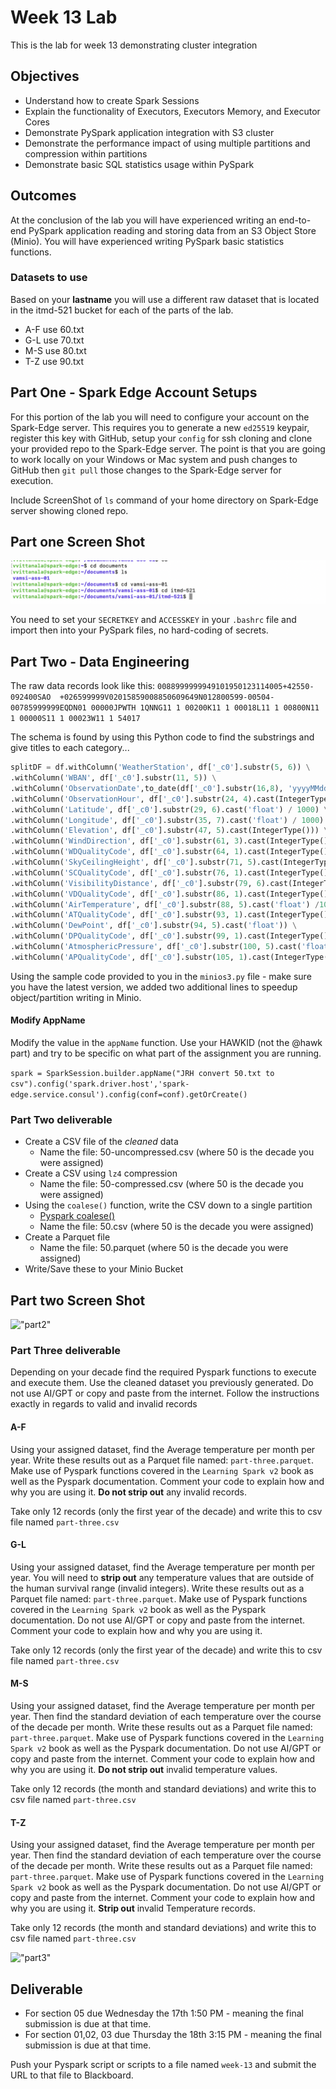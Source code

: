 # Week 13 Lab

This is the lab for week 13 demonstrating cluster integration

## Objectives

* Understand how to create Spark Sessions
* Explain the functionality of Executors, Executors Memory, and Executor Cores
* Demonstrate PySpark application integration with S3 cluster
* Demonstrate the performance impact of using multiple partitions and compression within partitions
* Demonstrate basic SQL statistics usage within PySpark

## Outcomes

At the conclusion of the lab you will have experienced writing an end-to-end PySpark application reading and storing data from an S3 Object Store (Minio). You will have experienced writing PySpark basic statistics functions.

### Datasets to use

Based on your **lastname** you will use a different raw dataset that is located in the itmd-521 bucket for each of the parts of the lab.

* A-F use 60.txt
* G-L use 70.txt
* M-S use 80.txt
* T-Z use 90.txt

## Part One - Spark Edge Account Setups

For this portion of the lab you will need to configure your account on the Spark-Edge server. This requires you to generate a new `ed25519` keypair, register this key with GitHub, setup your `config` for ssh cloning and clone your provided repo to the Spark-Edge server. The point is that you are going to work locally on your Windows or Mac system and push changes to GitHub then `git pull` those changes to the Spark-Edge server for execution.

Include ScreenShot of `ls` command of your home directory on Spark-Edge server showing cloned repo.

## Part one Screen Shot

!["part1"](./images-week-13/Part-1.png "Part1")

You need to set your `SECRETKEY` and `ACCESSKEY` in your `.bashrc` file and import then into your PySpark files, no hard-coding of secrets.

## Part Two - Data Engineering 

The raw data records look like this:
`0088999999949101950123114005+42550-092400SAO  +026599999V02015859008850609649N012800599-00504-00785999999EQDN01 00000JPWTH 1QNNG11 1 00200K11 1 00018L11 1 00800N11 1 00000S11 1 00023W11 1 54017`

The schema is found by using this Python code to find the substrings and give titles to each category...

```python
splitDF = df.withColumn('WeatherStation', df['_c0'].substr(5, 6)) \
.withColumn('WBAN', df['_c0'].substr(11, 5)) \
.withColumn('ObservationDate',to_date(df['_c0'].substr(16,8), 'yyyyMMdd')) \
.withColumn('ObservationHour', df['_c0'].substr(24, 4).cast(IntegerType())) \
.withColumn('Latitude', df['_c0'].substr(29, 6).cast('float') / 1000) \
.withColumn('Longitude', df['_c0'].substr(35, 7).cast('float') / 1000) \
.withColumn('Elevation', df['_c0'].substr(47, 5).cast(IntegerType())) \
.withColumn('WindDirection', df['_c0'].substr(61, 3).cast(IntegerType())) \
.withColumn('WDQualityCode', df['_c0'].substr(64, 1).cast(IntegerType())) \
.withColumn('SkyCeilingHeight', df['_c0'].substr(71, 5).cast(IntegerType())) \
.withColumn('SCQualityCode', df['_c0'].substr(76, 1).cast(IntegerType())) \
.withColumn('VisibilityDistance', df['_c0'].substr(79, 6).cast(IntegerType())) \
.withColumn('VDQualityCode', df['_c0'].substr(86, 1).cast(IntegerType())) \
.withColumn('AirTemperature', df['_c0'].substr(88, 5).cast('float') /10) \
.withColumn('ATQualityCode', df['_c0'].substr(93, 1).cast(IntegerType())) \
.withColumn('DewPoint', df['_c0'].substr(94, 5).cast('float')) \
.withColumn('DPQualityCode', df['_c0'].substr(99, 1).cast(IntegerType())) \
.withColumn('AtmosphericPressure', df['_c0'].substr(100, 5).cast('float')/ 10) \
.withColumn('APQualityCode', df['_c0'].substr(105, 1).cast(IntegerType())).drop('_c0')
```

Using the sample code provided to you in the `minios3.py` file - make sure you have the latest version, we added two additional lines to speedup object/partition writing in Minio.

#### Modify AppName

Modify the value in the `appName` function. Use your HAWKID (not the @hawk part) and try to be specific on what part of the assignment you are running.

```spark = SparkSession.builder.appName("JRH convert 50.txt to csv").config('spark.driver.host','spark-edge.service.consul').config(conf=conf).getOrCreate()```

### Part Two deliverable

* Create a CSV file of the *cleaned* data
  * Name the file: 50-uncompressed.csv (where 50 is the decade you were assigned)
* Create a CSV using `lz4` compression
  * Name the file: 50-compressed.csv (where 50 is the decade you were assigned)
* Using the `coalese()` function, write the CSV down to a single partition
  * [Pyspark coalese()](https://spark.apache.org/docs/latest/api/python/reference/pyspark.sql/api/pyspark.sql.functions.coalesce.html "website for pyspark coalese function")
  * Name the file: 50.csv (where 50 is the decade you were assigned)
* Create a Parquet file
  * Name the file: 50.parquet (where 50 is the decade you were assigned)
* Write/Save these to your Minio Bucket

## Part two Screen Shot

!["part2"](./images-week-13/part2.png "Part2")

### Part Three deliverable

Depending on your decade find the required Pyspark functions to execute and execute them. Use the cleaned dataset you previously generated. Do not use AI/GPT or copy and paste from the internet. Follow the instructions exactly in regards to valid and invalid records

#### A-F

Using your assigned dataset, find the Average temperature per month per year. Write these results out as a Parquet file named: `part-three.parquet`. Make use of Pyspark functions covered in the `Learning Spark v2` book as well as the Pyspark documentation.  Comment your code to explain how and why you are using it. **Do not strip out** any invalid records.

Take only 12 records (only the first year of the decade) and write this to csv file named `part-three.csv`

#### G-L

Using your assigned dataset, find the Average temperature per month per year. You will need to **strip out** any temperature values that are outside of the human survival range (invalid integers). Write these results out as a Parquet file named: `part-three.parquet`. Make use of Pyspark functions covered in the `Learning Spark v2` book as well as the Pyspark documentation. Do not use AI/GPT or copy and paste from the internet. Comment your code to explain how and why you are using it.

Take only 12 records (only the first year of the decade) and write this to csv file named `part-three.csv`

#### M-S

Using your assigned dataset, find the Average temperature per month per year. Then find the standard deviation of each temperature over the course of the decade per month. Write these results out as a Parquet file named: `part-three.parquet`. Make use of Pyspark functions covered in the `Learning Spark v2` book as well as the Pyspark documentation. Do not use AI/GPT or copy and paste from the internet. Comment your code to explain how and why you are using it. **Do not strip out** invalid temperature values.

Take only 12 records (the month and standard deviations) and write this to csv file named `part-three.csv`

#### T-Z

Using your assigned dataset, find the Average temperature per month per year. Then find the standard deviation of each temperature over the course of the decade per month. Write these results out as a Parquet file named: `part-three.parquet`. Make use of Pyspark functions covered in the `Learning Spark v2` book as well as the Pyspark documentation. Do not use AI/GPT or copy and paste from the internet. Comment your code to explain how and why you are using it. **Strip out** invalid Temperature records. 

Take only 12 records (the month and standard deviations) and write this to csv file named `part-three.csv`

!["part3"](./images-week-13/part3.png "Part3")

## Deliverable

* For section 05 due Wednesday the 17th 1:50 PM - meaning the final submission is due at that time.
* For section 01,02, 03 due Thursday the 18th 3:15 PM - meaning the final submission is due at that time.

Push your Pyspark script or scripts to a file named `week-13` and submit the URL to that file to Blackboard.